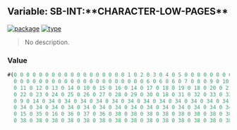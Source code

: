 ## Variable: SB-INT:\*\*CHARACTER-LOW-PAGES\*\*
[![package](https://img.shields.io/badge/Package-SB--INT-5f9ea0.svg?style=social&colorA=999999)](../) [![type](https://img.shields.io/badge/Type-Variable-5f9ea0.svg?style=social&colorA=999999)](../#variable) 

> No description.

### Value
```cl
#(0 0 0 0 0 0 0 0 0 0 0 0 0 0 0 0 0 0 1 0 2 0 3 0 4 0 5 0 0 0 0 0 0 0 0
  0 0 0 0 0 0 0 0 0 0 0 0 0 0 0 0 0 0 0 0 0 6 0 6 0 6 0 7 0 8 0 9 0 10
  0 11 0 12 0 13 0 14 0 10 0 15 0 16 0 14 0 17 0 18 0 19 0 18 0 20 0 21
  0 22 0 23 0 24 0 25 0 26 0 27 0 28 0 29 0 30 0 18 0 31 0 32 0 33 0 32
  0 9 0 14 0 34 0 34 0 34 0 34 0 34 0 34 0 34 0 34 0 34 0 34 0 34 0 34
  0 34 0 34 0 34 0 34 0 34 0 34 0 34 0 34 0 34 0 34 0 34 0 34 0 34 0 34
  0 15 0 35 0 16 0 36 0 37 0 36 0 38 0 38 0 38 0 38 0 38 0 38 0 38 0 38
  0 38 0 38 0 38 0 38 0 38 0 38 0 38 0 38 0 38 0 38 0 38 0 38 0 38 0 38 ..)
```
